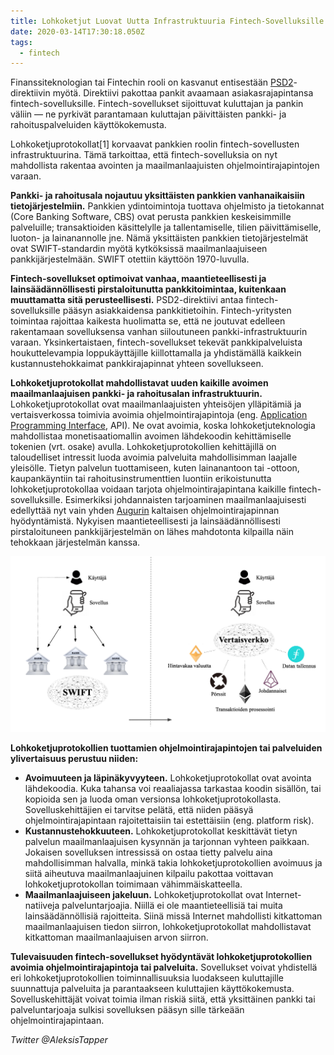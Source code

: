 ```yaml
---
title: Lohkoketjut Luovat Uutta Infrastruktuuria Fintech-Sovelluksille
date: 2020-03-14T17:30:18.050Z
tags:
  - fintech
---
```

Finanssiteknologian tai Fintechin rooli on kasvanut entisestään [PSD2](https://fintechrockers.com/psd2-for-dummies/)-direktiivin myötä. Direktiivi pakottaa pankit avaamaan asiakasrajapintansa fintech-sovelluksille. Fintech-sovellukset sijoittuvat kuluttajan ja pankin väliin — ne pyrkivät parantamaan kuluttajan päivittäisten pankki- ja rahoituspalveluiden käyttökokemusta.

Lohkoketjuprotokollat\[1] korvaavat pankkien roolin fintech-sovellusten infrastruktuurina. Tämä tarkoittaa, että fintech-sovelluksia on nyt mahdollista rakentaa avointen ja maailmanlaajuisten ohjelmointirajapintojen varaan.

**Pankki- ja rahoitusala nojautuu yksittäisten pankkien vanhanaikaisiin tietojärjestelmiin.** Pankkien ydintoimintoja tuottava ohjelmisto ja tietokannat (Core Banking Software, CBS) ovat perusta pankkien keskeisimmille palveluille; transaktioiden käsittelylle ja tallentamiselle, tilien päivittämiselle, luoton- ja lainanannolle jne. Nämä yksittäisten pankkien tietojärjestelmät ovat SWIFT-standardin myötä kytköksissä maailmanlaajuiseen pankkijärjestelmään. SWIFT otettiin käyttöön 1970-luvulla.

**Fintech-sovellukset optimoivat vanhaa, maantieteellisesti ja lainsäädännöllisesti pirstaloitunutta pankkitoimintaa, kuitenkaan muuttamatta sitä perusteellisesti.** PSD2-direktiivi antaa fintech-sovelluksille pääsyn asiakkaidensa pankkitietoihin. Fintech-yritysten toimintaa rajoittaa kaikesta huolimatta se, että ne joutuvat edelleen rakentamaan sovelluksensa vanhan siiloutuneen pankki-infrastruktuurin varaan. Yksinkertaistaen, fintech-sovellukset tekevät pankkipalveluista houkuttelevampia loppukäyttäjille kiillottamalla ja yhdistämällä kaikkein kustannustehokkaimat pankkirajapinnat yhteen sovellukseen.

**Lohkoketjuprotokollat mahdollistavat uuden kaikille avoimen maailmanlaajuisen pankki- ja rahoitusalan infrastruktuurin.** Lohkoketjuprotokollat ovat maailmanlaajuisten yhteisöjen ylläpitämiä ja vertaisverkossa toimivia avoimia ohjelmointirajapintoja (eng. [Application Programming Interface](https://fi.wikipedia.org/wiki/Ohjelmointirajapinta), API). Ne ovat avoimia, koska lohkoketjuteknologia mahdollistaa monetisaatiomallin avoimen lähdekoodin kehittämiselle tokenien (vrt. osake) avulla. Lohkoketjuprotokollien kehittäjillä on taloudelliset intressit luoda avoimia palveluita mahdollisimman laajalle yleisölle. Tietyn palvelun tuottamiseen, kuten lainanantoon tai -ottoon, kaupankäyntiin tai rahoitusinstrumenttien luontiin erikoistunutta lohkoketjuprotokollaa voidaan tarjota ohjelmointirajapintana kaikille fintech-sovelluksille. Esimerkiksi johdannaisten tarjoaminen maailmanlaajuisesti edellyttää nyt vain yhden [Augurin](https://www.augur.net/) kaltaisen ohjelmointirajapinnan hyödyntämistä. Nykyisen maantieteellisesti ja lainsäädännöllisesti pirstaloituneen pankkijärjestelmän on lähes mahdotonta kilpailla näin tehokkaan järjestelmän kanssa.

![](/static/img/1_gpd7nmxx7dajkvpfv05wfa.png)

**Lohkoketjuprotokollien tuottamien ohjelmointirajapintojen tai palveluiden ylivertaisuus perustuu niiden:**

* **Avoimuuteen ja läpinäkyvyyteen.** Lohkoketjuprotokollat ovat avointa lähdekoodia. Kuka tahansa voi reaaliajassa tarkastaa koodin sisällön, tai kopioida sen ja luoda oman versionsa lohkoketjuprotokollasta. Sovelluskehittäjien ei tarvitse pelätä, että niiden pääsyä ohjelmointirajapintaan rajoitettaisiin tai estettäisiin (eng. platform risk).
* **Kustannustehokkuuteen.** Lohkoketjuprotokollat keskittävät tietyn palvelun maailmanlaajuisen kysynnän ja tarjonnan vyhteen paikkaan. Jokaisen sovelluksen intressissä on ostaa tietty palvelu aina mahdollisimman halvalla, minkä takia lohkoketjuprotokollien avoimuus ja siitä aiheutuva maailmanlaajuinen kilpailu pakottaa voittavan lohkoketjuprotokollan toimimaan vähimmäiskatteella.
* **Maailmanlaajuiseen jakeluun.** Lohkoketjuprotokollat ovat Internet-natiiveja palveluntarjoajia. Niillä ei ole maantieteellisiä tai muita lainsäädännöllisiä rajoitteita. Siinä missä Internet mahdollisti kitkattoman maailmanlaajuisen tiedon siirron, lohkoketjuprotokollat mahdollistavat kitkattoman maailmanlaajuisen arvon siirron.

**Tulevaisuuden fintech-sovellukset hyödyntävät lohkoketjuprotokollien avoimia ohjelmointirajapintoja tai palveluita.** Sovellukset voivat yhdistellä eri lohkoketjuprotokollien toiminnallisuuksia luodakseen kuluttajille suunnattuja palveluita ja parantaakseen kuluttajien käyttökokemusta. Sovelluskehittäjät voivat toimia ilman riskiä siitä, että yksittäinen pankki tai palveluntarjoaja sulkisi sovelluksen pääsyn sille tärkeään ohjelmointirajapintaan.

*Twitter @AleksisTapper*